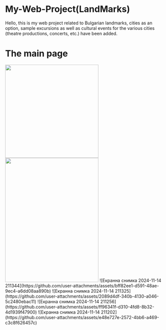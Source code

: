 # My-Web-Project(LandMarks)


Hello, this is my web project related to Bulgarian landmarks, cities as an option, 
sample excursions as well as cultural events for the various cities (theatre productions, concerts, etc.) have been added.

<h1>The main page</h1>
<img src="https://github.com/user-attachments/assets/d3d7caaa-a7b9-4c53-8848-8c90abc6e540" width="300" />
<img src="![Екранна снимка 2024-11-14 211421](https://github.com/user-attachments/assets/d3d7caaa-a7b9-4c53-8848-8c90abc6e540)" width=300 height=400> 
![Екранна снимка 2024-11-14 211344](https://github.com/user-attachments/assets/bff82ee1-d591-48ae-9ec4-a6dd08aa890b)
![Екранна снимка 2024-11-14 211325](https://github.com/user-attachments/assets/2089d4df-340b-4130-a046-5c2480ebac11)
![Екранна снимка 2024-11-14 211256](https://github.com/user-attachments/assets/ff96341f-d310-4fd8-8b32-4d1939f47900)
![Екранна снимка 2024-11-14 211202](https://github.com/user-attachments/assets/e48e727e-2572-4bb6-a469-c3c8f626457c)
